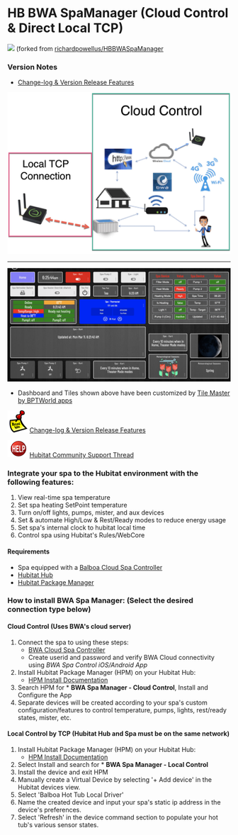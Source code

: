# HB BWA SpaManager (Cloud Control & Direct Local TCP)
<img src="https://raw.githubusercontent.com/KurtSanders/HBBWASpaManager/master/images/hot-tub.png" width="50"> (forked from [richardpowellus/HBBWASpaManager](https://github.com/richardpowellus/HBBWASpaManager)

### Version Notes

* [Change-log & Version Release Features](https://github.com/KurtSanders/HBBWASpaManager/wiki/Features-by-Version)

<img src="https://raw.githubusercontent.com/KurtSanders/HBBWASpaManager/master/images/Cloud-Local-Connection-Image.jpg">

---

<img src="https://raw.githubusercontent.com/KurtSanders/HBBWASpaManager/master/images/HE%20dashboard-1.jpg">

* Dashboard and Tiles shown above have been customized by [Tile Master by BPTWorld apps](https://community.hubitat.com/t/release-tile-master-display-multiple-devices-that-can-be-controlled-from-the-tile/23140)

<img src="https://raw.githubusercontent.com/KurtSanders/HBBWASpaManager/master/images/readme.png" width="50">[Change-log & Version Release Features](https://github.com/KurtSanders/HBBWASpaManager/wiki/Features-by-Version)

<img src="https://raw.githubusercontent.com/KurtSanders/HBBWASpaManager/master/images/Help-Logo.png" width="50">[Hubitat Community Support Thread](https://community.hubitat.com/t/release-hb-bwa-spamanager/128842)

### Integrate your spa to the Hubitat environment with the following features:
1. View real-time spa temperature
2. Set spa heating SetPoint temperature
2. Turn on/off lights, pumps, mister, and aux devices
3. Set & automate High/Low & Rest/Ready modes to reduce energy usage
4. Set spa's internal clock to hubitat local time
4. Control spa using Hubitat's Rules/WebCore

#### Requirements
- Spa equipped with a [Balboa Cloud Spa Controller](https://www.balboawatergroup.com/bwa)
- [Hubitat Hub](https://hubitat.com/)
- [Hubitat Package Manager](https://hubitatpackagemanager.hubitatcommunity.com/)

### How to install BWA Spa Manager: (Select the desired connection type below)
#### Cloud Control (Uses BWA's cloud server)

1. Connect the spa to using these steps: 
	* [BWA Cloud Spa Controller](https://www.hottuboutpost.com/bwa-wifi-module-for-balboa-bp-series-spa-packs-iphone-android-app-50350/)
	* Create userid and password and verify BWA Cloud connectivity using *BWA Spa Control iOS/Android App*
2. Install Hubitat Package Manager (HPM) on your Hubitat Hub: 
	* [HPM Install Documentation](https://hubitatpackagemanager.hubitatcommunity.com/)
3. Search HPM for * **BWA Spa Manager - Cloud Control**, Install and Configure the App
4. Separate devices will be created according to your spa's custom configuration/features to control temperature, pumps, lights, rest/ready states, mister, etc.

#### Local Control by TCP (Hubitat Hub and Spa must be on the same network)

1. Install Hubitat Package Manager (HPM) on your Hubitat Hub:
	* [HPM Install Documentation](https://hubitatpackagemanager.hubitatcommunity.com/)
2. Select Install and search for * **BWA Spa Manager - Local Control**
3. Install the device and exit HPM
3. Manually create a Virtual Device by selecting '+ Add device' in the Hubitat devices view.  
4. Select 'Balboa Hot Tub Local Driver'
5. Name the created device and input your spa's static ip address in the device's preferences. 
6. Select 'Refresh' in the device command section to populate your hot tub's various sensor states.
